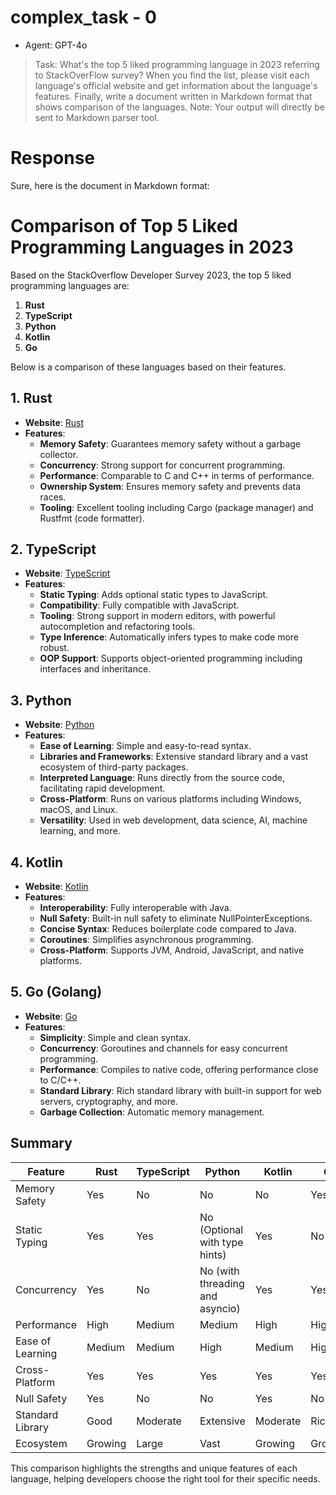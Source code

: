 
# complex_task - 0

- Agent: GPT-4o

> Task: What's the top 5 liked programming language in 2023 referring to StackOverFlow survey? When you find the list, please visit each language's official website and get information about the language's features. Finally, write a document written in Markdown format that shows comparison of the languages. Note: Your output will directly be sent to Markdown parser tool.

# Response

Sure, here is the document in Markdown format:

# Comparison of Top 5 Liked Programming Languages in 2023

Based on the StackOverflow Developer Survey 2023, the top 5 liked programming languages are:

1. **Rust**
2. **TypeScript**
3. **Python**
4. **Kotlin**
5. **Go**

Below is a comparison of these languages based on their features.

## 1. Rust

- **Website**: [Rust](https://www.rust-lang.org/)
- **Features**:
  - **Memory Safety**: Guarantees memory safety without a garbage collector.
  - **Concurrency**: Strong support for concurrent programming.
  - **Performance**: Comparable to C and C++ in terms of performance.
  - **Ownership System**: Ensures memory safety and prevents data races.
  - **Tooling**: Excellent tooling including Cargo (package manager) and Rustfmt (code formatter).

## 2. TypeScript

- **Website**: [TypeScript](https://www.typescriptlang.org/)
- **Features**:
  - **Static Typing**: Adds optional static types to JavaScript.
  - **Compatibility**: Fully compatible with JavaScript.
  - **Tooling**: Strong support in modern editors, with powerful autocompletion and refactoring tools.
  - **Type Inference**: Automatically infers types to make code more robust.
  - **OOP Support**: Supports object-oriented programming including interfaces and inheritance.

## 3. Python

- **Website**: [Python](https://www.python.org/)
- **Features**:
  - **Ease of Learning**: Simple and easy-to-read syntax.
  - **Libraries and Frameworks**: Extensive standard library and a vast ecosystem of third-party packages.
  - **Interpreted Language**: Runs directly from the source code, facilitating rapid development.
  - **Cross-Platform**: Runs on various platforms including Windows, macOS, and Linux.
  - **Versatility**: Used in web development, data science, AI, machine learning, and more.

## 4. Kotlin

- **Website**: [Kotlin](https://kotlinlang.org/)
- **Features**:
  - **Interoperability**: Fully interoperable with Java.
  - **Null Safety**: Built-in null safety to eliminate NullPointerExceptions.
  - **Concise Syntax**: Reduces boilerplate code compared to Java.
  - **Coroutines**: Simplifies asynchronous programming.
  - **Cross-Platform**: Supports JVM, Android, JavaScript, and native platforms.

## 5. Go (Golang)

- **Website**: [Go](https://golang.org/)
- **Features**:
  - **Simplicity**: Simple and clean syntax.
  - **Concurrency**: Goroutines and channels for easy concurrent programming.
  - **Performance**: Compiles to native code, offering performance close to C/C++.
  - **Standard Library**: Rich standard library with built-in support for web servers, cryptography, and more.
  - **Garbage Collection**: Automatic memory management.

## Summary

| Feature             | Rust                                     | TypeScript                                | Python                                    | Kotlin                                    | Go                                        |
|---------------------|------------------------------------------|-------------------------------------------|-------------------------------------------|-------------------------------------------|-------------------------------------------|
| Memory Safety       | Yes                                      | No                                        | No                                        | No                                        | Yes                                       |
| Static Typing       | Yes                                      | Yes                                       | No (Optional with type hints)             | Yes                                       | No                                        |
| Concurrency         | Yes                                      | No                                        | No (with threading and asyncio)           | Yes                                       | Yes                                       |
| Performance         | High                                     | Medium                                    | Medium                                    | High                                      | High                                      |
| Ease of Learning    | Medium                                   | Medium                                    | High                                      | Medium                                    | High                                      |
| Cross-Platform      | Yes                                      | Yes                                       | Yes                                       | Yes                                       | Yes                                       |
| Null Safety         | Yes                                      | No                                        | No                                        | Yes                                       | No                                        |
| Standard Library    | Good                                     | Moderate                                  | Extensive                                 | Moderate                                  | Rich                                      |
| Ecosystem           | Growing                                  | Large                                     | Vast                                      | Growing                                   | Growing                                   |

This comparison highlights the strengths and unique features of each language, helping developers choose the right tool for their specific needs.
